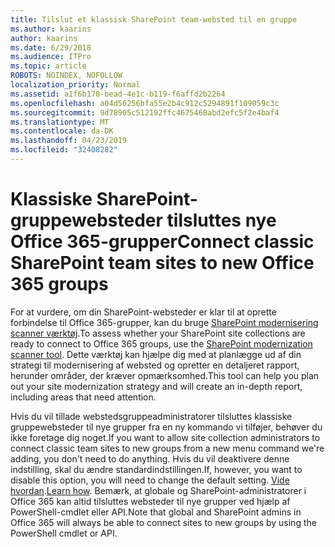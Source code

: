 ```yaml
---
title: Tilslut et klassisk SharePoint team-websted til en gruppe
ms.author: kaarins
author: kaarins
ms.date: 6/29/2018
ms.audience: ITPro
ms.topic: article
ROBOTS: NOINDEX, NOFOLLOW
localization_priority: Normal
ms.assetid: a1f6b170-bead-4e1c-b119-f6affd2b2264
ms.openlocfilehash: a04d56256bfa55e2b4c912c5294891f109059c3c
ms.sourcegitcommit: 9d78905c512192ffc4675468abd2efc5f2e4baf4
ms.translationtype: MT
ms.contentlocale: da-DK
ms.lasthandoff: 04/23/2019
ms.locfileid: "32408282"
---
```

# <a name="connect-classic-sharepoint-team-sites-to-new-office-365-groups"></a><span data-ttu-id="65426-102">Klassiske SharePoint-gruppewebsteder tilsluttes nye Office 365-grupper</span><span class="sxs-lookup"><span data-stu-id="65426-102">Connect classic SharePoint team sites to new Office 365 groups</span></span>

<span data-ttu-id="65426-103">For at vurdere, om din SharePoint-websteder er klar til at oprette forbindelse til Office 365-grupper, kan du bruge [SharePoint modernisering scanner værktøj](https://go.microsoft.com/fwlink/?linkid=873066).</span><span class="sxs-lookup"><span data-stu-id="65426-103">To assess whether your SharePoint site collections are ready to connect to Office 365 groups, use the [SharePoint modernization scanner tool](https://go.microsoft.com/fwlink/?linkid=873066).</span></span> <span data-ttu-id="65426-104">Dette værktøj kan hjælpe dig med at planlægge ud af din strategi til modernisering af websted og opretter en detaljeret rapport, herunder områder, der kræver opmærksomhed.</span><span class="sxs-lookup"><span data-stu-id="65426-104">This tool can help you plan out your site modernization strategy and will create an in-depth report, including areas that need attention.</span></span>
  
<span data-ttu-id="65426-105">Hvis du vil tillade webstedsgruppeadministratorer tilsluttes klassiske gruppewebsteder til nye grupper fra en ny kommando vi tilføjer, behøver du ikke foretage dig noget.</span><span class="sxs-lookup"><span data-stu-id="65426-105">If you want to allow site collection administrators to connect classic team sites to new groups from a new menu command we're adding, you don't need to do anything.</span></span> <span data-ttu-id="65426-106">Hvis du vil deaktivere denne indstilling, skal du ændre standardindstillingen.</span><span class="sxs-lookup"><span data-stu-id="65426-106">If, however, you want to disable this option, you will need to change the default setting.</span></span> <span data-ttu-id="65426-107">[Vide hvordan](https://go.microsoft.com/fwlink/?linkid=2004316).</span><span class="sxs-lookup"><span data-stu-id="65426-107">[Learn how](https://go.microsoft.com/fwlink/?linkid=2004316).</span></span> <span data-ttu-id="65426-108">Bemærk, at globale og SharePoint-administratorer i Office 365 kan altid tilsluttes websteder til nye grupper ved hjælp af PowerShell-cmdlet eller API.</span><span class="sxs-lookup"><span data-stu-id="65426-108">Note that global and SharePoint admins in Office 365 will always be able to connect sites to new groups by using the PowerShell cmdlet or API.</span></span>
  

